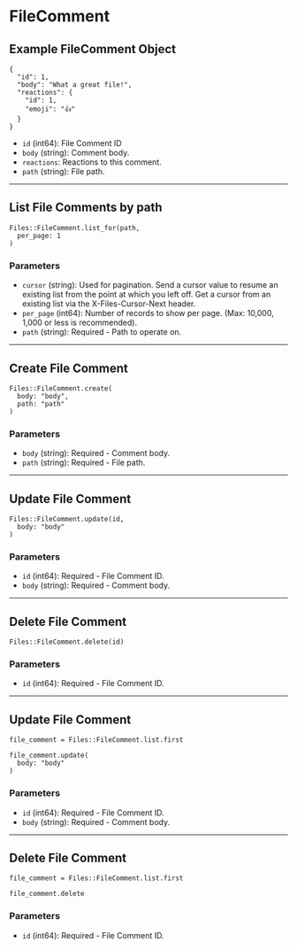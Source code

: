 # FileComment

## Example FileComment Object

```
{
  "id": 1,
  "body": "What a great file!",
  "reactions": {
    "id": 1,
    "emoji": "👍"
  }
}
```

* `id` (int64): File Comment ID
* `body` (string): Comment body.
* `reactions`: Reactions to this comment.
* `path` (string): File path.


---

## List File Comments by path

```
Files::FileComment.list_for(path, 
  per_page: 1
)
```

### Parameters

* `cursor` (string): Used for pagination.  Send a cursor value to resume an existing list from the point at which you left off.  Get a cursor from an existing list via the X-Files-Cursor-Next header.
* `per_page` (int64): Number of records to show per page.  (Max: 10,000, 1,000 or less is recommended).
* `path` (string): Required - Path to operate on.


---

## Create File Comment

```
Files::FileComment.create(
  body: "body", 
  path: "path"
)
```

### Parameters

* `body` (string): Required - Comment body.
* `path` (string): Required - File path.


---

## Update File Comment

```
Files::FileComment.update(id, 
  body: "body"
)
```

### Parameters

* `id` (int64): Required - File Comment ID.
* `body` (string): Required - Comment body.


---

## Delete File Comment

```
Files::FileComment.delete(id)
```

### Parameters

* `id` (int64): Required - File Comment ID.


---

## Update File Comment

```
file_comment = Files::FileComment.list.first

file_comment.update(
  body: "body"
)
```

### Parameters

* `id` (int64): Required - File Comment ID.
* `body` (string): Required - Comment body.


---

## Delete File Comment

```
file_comment = Files::FileComment.list.first

file_comment.delete
```

### Parameters

* `id` (int64): Required - File Comment ID.
